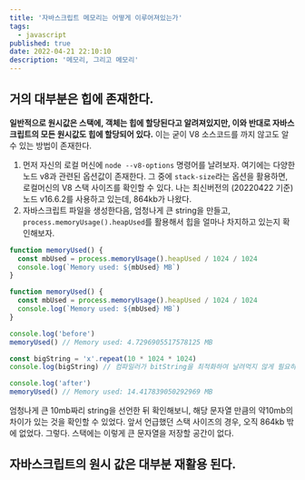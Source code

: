 ```yaml
---
title: '자바스크립트 메모리는 어떻게 이루어져있는가'
tags:
  - javascript
published: true
date: 2022-04-21 22:10:10
description: '메모리, 그리고 메모리'
---
```


## 거의 대부분은 힙에 존재한다.

**일반적으로 원시값은 스택에, 객체는 힙에 할당된다고 알려져있지만, 이와 반대로 자바스크립트의 모든 원시값도 힙에 할당되어 있다.** 이는 굳이 V8 소스코드를 까지 않고도 알 수 있는 방법이 존재한다.

1. 먼저 자신의 로컬 머신에 `node --v8-options` 명령어를 날려보자. 여기에는 다양한 노드 v8과 관련된 옵션값이 존재한다. 그 중에 `stack-size`라는 옵션을 활용하면, 로컬머신의 V8 스택 사이즈를 확인할 수 있다. 나는 최신버전의 (20220422 기준) 노드 v16.6.2를 사용하고 있는데, 864kb가 나왔다.
2. 자바스크립트 파일을 생성한다음, 엄청나게 큰 string을 만들고, `process.memoryUsage().heapUsed`를 활용해서 힙을 얼마나 차지하고 있는지 확인해보자.

```javascript
function memoryUsed() {
  const mbUsed = process.memoryUsage().heapUsed / 1024 / 1024
  console.log(`Memory used: ${mbUsed} MB`)
}

function memoryUsed() {
  const mbUsed = process.memoryUsage().heapUsed / 1024 / 1024
  console.log(`Memory used: ${mbUsed} MB`)
}

console.log('before')
memoryUsed() // Memory used: 4.7296905517578125 MB

const bigString = 'x'.repeat(10 * 1024 * 1024)
console.log(bigString) // 컴파일러가 bitString을 최적화하여 날려먹지 않게 필요하다.

console.log('after')
memoryUsed() // Memory used: 14.417839050292969 MB
```

엄청나게 큰 10mb짜리 string을 선언한 뒤 확인해보니, 해당 문자열 만큼의 약10mb의 차이가 있는 것을 확인할 수 있었다. 앞서 언급했던 스택 사이즈의 경우, 오직 864kb 밖에 없었다. 그렇다. 스택에는 이렇게 큰 문자열을 저장할 공간이 없다.

## 자바스크립트의 원시 값은 대부분 재활용 된다.

##
